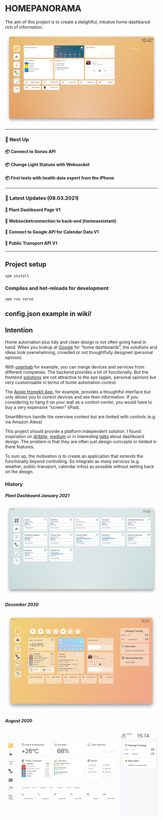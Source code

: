 # HOMEPANORAMA

The aim of this project is to create a delightful, intiutive home dashbarod rich of information.

![March 2021](/doc/current_status_march_2021.png?)

---

### 🛫 Next Up
#### 📦 Connect to Sonos API
#### 📦 Change Light Statues with Websocket
#### 📦 First tests with health data export from the iPhone

---

### 🛬 Latest Updates (08.03.2021)
#### 🎉 Plant Dashboard Page V1  
#### 🎉 Websocketconnection to back-end (homeassistant)
#### 🎉 Connect to Google API for Calendar Data V1 
#### 🎉 Public Transport API V1

---

## Project setup
```
npm install
```

### Compiles and hot-reloads for development
```
npm run serve
```

## config.json example in wiki!

## Intention
Home automation plus tidy and clean design is not often going hand in hand. When you lookup at [Google](https://www.google.com/search?q=home+dashboard&source=lnms&tbm=isch&sa=X&ved=2ahUKEwjf4JDPxrrpAhUHyaQKHaLNCPAQ_AUoAXoECAwQAw&biw=1309&bih=717) for “home dashboards”, the solutions and ideas look overwhelming, crowded or not thoughtfully designed (personal opinion).

With [openhab](https://www.openhab.org/) for example, you can merge devices and services from different companies. The backend provides a lot of functionally. But the frontend [solutions](https://www.openhab.org/docs/configuration/habpanel.html) are not attractive to the eye (again, personal opinion) but very customisable in terms of home automation control.

The [Apple Homekit App](https://support.apple.com/library/content/dam/edam/applecare/images/de_DE/macos/macos-mojave-ios12-macbook-iphone-x-home-app-notifications-hero-crop.jpg), for example, provides a thoughtful interface but only allows you to control devices and see their information. If you considering to hang it on your wall as a control-center, you would have to buy a very expensive “screen” (iPad).

SmartMirrors handle the overview context but are limited with controls (e.g. via Amazon Alexa)

This project should provide a platform independent solution. I found inspiration on [dribble](https://dribbble.com/9raik/collections/2054777-HomeApp), [medium](https://onezero.medium.com/the-morning-paper-revisited-35b407822494) or in interesting [talks](https://www.youtube.com/watch?v=aZZCZpc0AcY) about dashboard design. The problem is that they are often just design-concepts or limited in there features.

To sum up, the motivation is to create an application that extends the functionally beyond controlling. So integrate as many services (e.g. weather, public-transport, calendar infos) as possible without setting back on the design.

### History
##### Plant Dashboard January 2021
![Jan 2021](doc/current_statues_plant_dashboard.png?)

##### December 2020
![](/doc/current_status_december_2020.png?)

##### August 2020
![Aug 2020](/doc/current_statues.png?)
